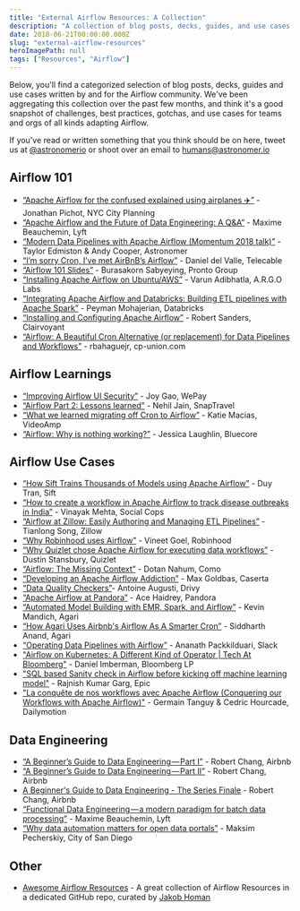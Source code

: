 ```yaml
---
title: "External Airflow Resources: A Collection"
description: "A collection of blog posts, decks, guides, and use cases written by and for the Airflow community."
date: 2018-06-21T00:00:00.000Z
slug: "external-airflow-resources"
heroImagePath: null
tags: ["Resources", "Airflow"]
---
```


Below, you'll find a categorized selection of blog posts, decks, guides and use cases written by and for the Airflow community. We've been aggregating this collection over the past few months, and think it's a good snapshot of challenges, best practices, gotchas, and use cases for teams and orgs of all kinds adapting Airflow.

If you've read or written something that you think should be on here,
tweet us at [@astronomerio](https://twitter.com/astronomerio/)
or shoot over an email to [humans@astronomer.io](mailto:humans@astronomer.io) 

## Airflow 101
* [“Apache Airflow for the confused explained using airplanes ✈️”][13] - Jonathan Pichot, NYC City Planning
* [“Apache Airflow and the Future of Data Engineering: A Q&A”][20] - Maxime Beauchemin, Lyft
* [“Modern Data Pipelines with Apache Airflow (Momentum 2018 talk)”][5] - Taylor Edmiston & Andy Cooper, Astronomer
* [“I’m sorry Cron, I’ve met AirBnB’s Airflow”][24] - Daniel del Valle, Telecable
* [“Airflow 101 Slides”][27] - Burasakorn Sabyeying, Pronto Group
* [“Installing Apache Airflow on Ubuntu/AWS”][14] - Varun Adibhatla, A.R.G.O Labs
* [“Integrating Apache Airflow and Databricks: Building ETL pipelines with Apache Spark”][21] - Peyman Mohajerian, Databricks
* [“Installing and Configuring Apache Airflow”][22] - Robert Sanders, Clairvoyant
* [“Airflow: A Beautiful Cron Alternative (or replacement) for Data Pipelines and Workflows”][23] - rbahaguejr, cp-union.com


## Airflow Learnings
* [“Improving Airflow UI Security”][1] - Joy Gao, WePay
* [“Airflow Part 2: Lessons learned”][2]  - Nehil Jain, SnapTravel
* [“What we learned migrating off Cron to Airflow”][6] - Katie Macias, VideoAmp
* [“Airflow: Why is nothing working?”][8] - Jessica Laughlin, Bluecore


## Airflow Use Cases
* [“How Sift Trains Thousands of Models using Apache Airflow”][7] - Duy Tran, Sift
* [“How to create a workflow in Apache Airflow to track disease outbreaks in India”][0] - Vinayak Mehta, Social Cops
* [“Airflow at Zillow: Easily Authoring and Managing ETL Pipelines”][15] - Tianlong Song, Zillow
* [“Why Robinhood uses Airflow”][16] - Vineet Goel, Robinhood
* [“Why Quizlet chose Apache Airflow for executing data workflows”][17] - Dustin Stansbury, Quizlet
* [“Airflow: The Missing Context”][3] - Dotan Nahum, Como
* [“Developing an Apache Airflow Addiction”][4] - Max Goldbas, Caserta
* [“Data Quality Checkers”][12]- Antoine Augusti, Drivy
* [“Apache Airflow at Pandora”][19] - Ace Haidrey, Pandora
* [“Automated Model Building with EMR, Spark, and Airflow”][25] - Kevin Mandich, Agari
* [“How Agari Uses Airbnb's Airflow As A Smarter Cron”][26] - Siddharth Anand, Agari
* [“Operating Data Pipelines with Airflow”][28] - Ananath Packkilduari, Slack
* ["Airflow on Kubernetes: A Different Kind of Operator | Tech At Bloomberg"][30] - Daniel Imberman, Bloomberg LP
* ["SQL based Sanity check in Airflow before kicking off machine learning model"][31] - Rajnish Kumar Garg, Epic
* ["La conquête de nos workflows avec Apache Airflow (Conquering our Workflows with Apache Airflow)"][32] - Germain Tanguy & Cedric Hourcade, Dailymotion

## Data Engineering
* [“A Beginner’s Guide to Data Engineering — Part I”][10] - Robert Chang, Airbnb
* [“A Beginner’s Guide to Data Engineering — Part II”][9] - Robert Chang, Airbnb
* [A Beginner's Guide to Data Engineering - The Series Finale][29] - Robert Chang, Airbnb
* [“Functional Data Engineering — a modern paradigm for batch data processing”][11] - Maxime Beauchemin, Lyft
* [“Why data automation matters for open data portals”][18] - Maksim Pecherskiy, City of San Diego

## Other
* [Awesome Airflow Resources](https://github.com/jghoman/awesome-apache-airflow)  - A great collection of Airflow Resources in a dedicated GitHub repo, curated by [Jakob Homan](https://twitter.com/BlueBoxTraveler)



[0]: https://blog.socialcops.com/engineering/apache-airflow-disease-outbreaks-india/ "How to create a workflow in Apache Airflow to track disease outbreaks in India"
[1]: https://wecode.wepay.com/posts/improving-airflow-ui-security "Improving Airflow UI Security"
[2]: https://medium.com/snaptravel/airflow-part-2-lessons-learned-793fa3c0841e "Airflow Part 2: Lessons learned"
[3]: https://hackernoon.com/airflow-the-missing-context-1a04b3a9475c "Airflow: The Missing Context"
[4]: https://caserta.com/data-blog/developing-apache-airflow-addiction/ "Developing an Apache Airflow Addiction"
[5]: http://blog.tedmiston.com/momentum-2018-airflow-talk/ "Modern Data Pipelines with Apache Airflow (Momentum 2018 talk)"
[6]: https://medium.com/videoamp/what-we-learned-migrating-off-cron-to-airflow-b391841a0da4 "What we learned migrating off Cron to Airflow"
[7]: https://engineering.siftscience.com/sift-trains-thousands-models-using-apache-airflow/ "How Sift Trains Thousands of Models using Apache Airflow"
[8]: https://medium.com/bluecore-engineering/airflow-why-is-nothing-working-f705eb6b7b04?source=user_profile---------2------------------- "Airflow: Why is nothing working?"
[9]: https://towardsdatascience.com/a-beginners-guide-to-data-engineering-part-ii-47c4e7cbda71 "A Beginner’s Guide to Data Engineering — Part II"
[10]: https://medium.com/@rchang/a-beginners-guide-to-data-engineering-part-i-4227c5c457d7 "A Beginner’s Guide to Data Engineering — Part I"
[11]: https://medium.com/@maximebeauchemin/functional-data-engineering-a-modern-paradigm-for-batch-data-processing-2327ec32c42a "Functional Data Engineering — a modern paradigm for batch data processing"
[12]: https://drivy.engineering/data-quality/ "Data Quality Checkers"
[13]: https://blog.capitalplanning.nyc/apache-airflow-for-the-confused-b588935669df?gi=5475d851b32b "Apache Airflow for the confused explained using airplanes"
[14]: https://medium.com/a-r-g-o/installing-apache-airflow-on-ubuntu-aws-6ebac15db211 "Installing Apache Airflow on Ubuntu/AWS"
[15]: https://www.zillow.com/data-science/airflow-at-zillow/ "Airflow at Zillow: Easily Authoring and Managing ETL Pipelines"
[16]: https://robinhood.engineering/why-robinhood-uses-airflow-aed13a9a90c8 "Why Robinhood uses Airflow"
[17]: https://towardsdatascience.com/why-quizlet-chose-apache-airflow-for-executing-data-workflows-3f97d40e9571 "Why Quizlet chose Apache Airflow for executing data workflows"
[18]: http://www.quandary.io/why-data-automation-matters-data-portals/ "Why data automation matters for open data portals"
[19]: https://engineering.pandora.com/apache-airflow-at-pandora-1d7a844d68ee "Apache Airflow at Pandora"
[20]: https://medium.com/the-astronomer-journey/airflow-and-the-future-of-data-engineering-a-q-a-266f68d956a9 "Apache Airflow and the Future of Data Engineering: A Q&A"
[21]: https://databricks.com/blog/2016/12/08/integrating-apache-airflow-databricks-building-etl-pipelines-apache-spark.html "Integrating Apache Airflow and Databricks: Building ETL pipelines with Apache Spark"
[22]: http://site.clairvoyantsoft.com/installing-and-configuring-apache-airflow/ "Installing and Configuring Apache Airflow"
[23]: https://medium.com/@rbahaguejr/airflow-a-beautiful-cron-alternative-or-replacement-for-data-pipelines-b6fb6d0cddef "Airflow: A Beautiful Cron Alternative (or replacement) for Data Pipelines and Workflows"
[24]: https://danidelvalle.me/2016/09/12/im-sorry-cron-ive-met-airbnbs-airflow/ "I’m sorry Cron, I’ve met AirBnB’s Airflow"
[25]: https://www.agari.com/automated-model-building-emr-spark-airflow/ "Automated Model Building with EMR, Spark, and Airflow"
[26]: http://highscalability.com/blog/2015/9/3/how-agari-uses-airbnbs-airflow-as-a-smarter-cron.html "How Agari Uses Airbnb's Airflow As A Smarter Cron"
[27]: https://www.slideshare.net/mesodiar/intro-to-airflow-good-bye-cron-welcome-scheduled-workflow-management "Airflow 101 Slides"
[28]: https://speakerdeck.com/vananth22/operating-data-pipeline-with-airflow-at-slack?slide=1 "Operating Data Pipelines with Airflow"
[29]: https://medium.com/@rchang/a-beginners-guide-to-data-engineering-the-series-finale-2cc92ff14b0 "A Beginner's Guide to Data Engineering - The Series Finale"
[30]: https://www.techatbloomberg.com/blog/airflow-on-kubernetes/ "Airflow on Kubernetes: A Different Kind of Operator | Tech At Bloomberg"
[31]: https://medium.com/coinmonks/sql-based-sanity-check-in-airflow-before-kicking-off-machine-learning-model-2733868b1cf2 "SQL based Sanity check in Airflow before kicking off machine learning model"
[32]: https://www.youtube.com/watch?v=NEtmrJWZbXQ "La conquête de nos workflows avec Apache Airflow - Germain Tanguy & Cedric Hourcade"
